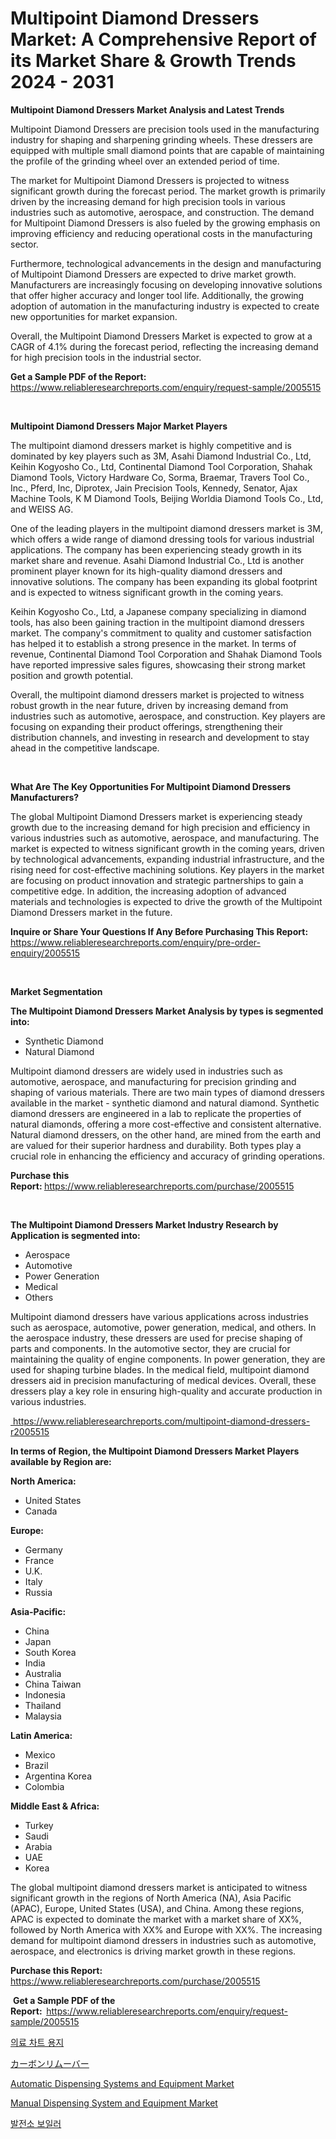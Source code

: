 <p><h1>Multipoint Diamond Dressers Market: A Comprehensive Report of its Market Share & Growth Trends 2024 - 2031</h1></p><p><strong>Multipoint Diamond Dressers Market Analysis and Latest Trends</strong></p>
<p><p>Multipoint Diamond Dressers are precision tools used in the manufacturing industry for shaping and sharpening grinding wheels. These dressers are equipped with multiple small diamond points that are capable of maintaining the profile of the grinding wheel over an extended period of time. </p><p>The market for Multipoint Diamond Dressers is projected to witness significant growth during the forecast period. The market growth is primarily driven by the increasing demand for high precision tools in various industries such as automotive, aerospace, and construction. The demand for Multipoint Diamond Dressers is also fueled by the growing emphasis on improving efficiency and reducing operational costs in the manufacturing sector.</p><p>Furthermore, technological advancements in the design and manufacturing of Multipoint Diamond Dressers are expected to drive market growth. Manufacturers are increasingly focusing on developing innovative solutions that offer higher accuracy and longer tool life. Additionally, the growing adoption of automation in the manufacturing industry is expected to create new opportunities for market expansion.</p><p>Overall, the Multipoint Diamond Dressers Market is expected to grow at a CAGR of 4.1% during the forecast period, reflecting the increasing demand for high precision tools in the industrial sector.</p></p>
<p><strong>Get a Sample PDF of the Report:&nbsp;</strong> <a href="https://www.reliableresearchreports.com/enquiry/request-sample/2005515">https://www.reliableresearchreports.com/enquiry/request-sample/2005515</a></p>
<p>&nbsp;</p>
<p><strong>Multipoint Diamond Dressers Major Market Players</strong></p>
<p><p>The multipoint diamond dressers market is highly competitive and is dominated by key players such as 3M, Asahi Diamond Industrial Co., Ltd, Keihin Kogyosho Co., Ltd, Continental Diamond Tool Corporation, Shahak Diamond Tools, Victory Hardware Co, Sorma, Braemar, Travers Tool Co., Inc., Pferd, Inc, Diprotex, Jain Precision Tools, Kennedy, Senator, Ajax Machine Tools, K M Diamond Tools, Beijing Worldia Diamond Tools Co., Ltd, and WEISS AG.</p><p>One of the leading players in the multipoint diamond dressers market is 3M, which offers a wide range of diamond dressing tools for various industrial applications. The company has been experiencing steady growth in its market share and revenue. Asahi Diamond Industrial Co., Ltd is another prominent player known for its high-quality diamond dressers and innovative solutions. The company has been expanding its global footprint and is expected to witness significant growth in the coming years.</p><p>Keihin Kogyosho Co., Ltd, a Japanese company specializing in diamond tools, has also been gaining traction in the multipoint diamond dressers market. The company's commitment to quality and customer satisfaction has helped it to establish a strong presence in the market. In terms of revenue, Continental Diamond Tool Corporation and Shahak Diamond Tools have reported impressive sales figures, showcasing their strong market position and growth potential.</p><p>Overall, the multipoint diamond dressers market is projected to witness robust growth in the near future, driven by increasing demand from industries such as automotive, aerospace, and construction. Key players are focusing on expanding their product offerings, strengthening their distribution channels, and investing in research and development to stay ahead in the competitive landscape.</p></p>
<p>&nbsp;</p>
<p><strong>What Are The Key Opportunities For Multipoint Diamond Dressers Manufacturers?</strong></p>
<p><p>The global Multipoint Diamond Dressers market is experiencing steady growth due to the increasing demand for high precision and efficiency in various industries such as automotive, aerospace, and manufacturing. The market is expected to witness significant growth in the coming years, driven by technological advancements, expanding industrial infrastructure, and the rising need for cost-effective machining solutions. Key players in the market are focusing on product innovation and strategic partnerships to gain a competitive edge. In addition, the increasing adoption of advanced materials and technologies is expected to drive the growth of the Multipoint Diamond Dressers market in the future.</p></p>
<p><strong>Inquire or Share Your Questions If Any Before Purchasing This Report:</strong> <a href="https://www.reliableresearchreports.com/enquiry/pre-order-enquiry/2005515">https://www.reliableresearchreports.com/enquiry/pre-order-enquiry/2005515</a></p>
<p>&nbsp;</p>
<p><strong>Market Segmentation</strong></p>
<p><strong>The Multipoint Diamond Dressers Market Analysis by types is segmented into:</strong></p>
<p><ul><li>Synthetic Diamond</li><li>Natural Diamond</li></ul></p>
<p><p>Multipoint diamond dressers are widely used in industries such as automotive, aerospace, and manufacturing for precision grinding and shaping of various materials. There are two main types of diamond dressers available in the market - synthetic diamond and natural diamond. Synthetic diamond dressers are engineered in a lab to replicate the properties of natural diamonds, offering a more cost-effective and consistent alternative. Natural diamond dressers, on the other hand, are mined from the earth and are valued for their superior hardness and durability. Both types play a crucial role in enhancing the efficiency and accuracy of grinding operations.</p></p>
<p><strong>Purchase this Report:&nbsp;</strong><a href="https://www.reliableresearchreports.com/purchase/2005515">https://www.reliableresearchreports.com/purchase/2005515</a></p>
<p>&nbsp;</p>
<p><strong>The Multipoint Diamond Dressers Market Industry Research by Application is segmented into:</strong></p>
<p><ul><li>Aerospace</li><li>Automotive</li><li>Power Generation</li><li>Medical</li><li>Others</li></ul></p>
<p><p>Multipoint diamond dressers have various applications across industries such as aerospace, automotive, power generation, medical, and others. In the aerospace industry, these dressers are used for precise shaping of parts and components. In the automotive sector, they are crucial for maintaining the quality of engine components. In power generation, they are used for shaping turbine blades. In the medical field, multipoint diamond dressers aid in precision manufacturing of medical devices. Overall, these dressers play a key role in ensuring high-quality and accurate production in various industries.</p></p>
<p><a href="https://www.reliableresearchreports.com/multipoint-diamond-dressers-r2005515">&nbsp;https://www.reliableresearchreports.com/multipoint-diamond-dressers-r2005515</a></p>
<p><strong>In terms of Region, the Multipoint Diamond Dressers Market Players available by Region are:</strong></p>
<p>
    <p> <strong> North America: </strong>
        <ul>
            <li>United States</li>
            <li>Canada</li>
        </ul>
        </p> 
    <p> <strong> Europe: </strong>
        <ul>
            <li>Germany</li>
            <li>France</li>
            <li>U.K.</li>
            <li>Italy</li>
            <li>Russia</li>
        </ul>
        </p> 
    <p> <strong> Asia-Pacific: </strong>
        <ul>
            <li>China</li>
            <li>Japan</li>
            <li>South Korea</li>
            <li>India</li>
            <li>Australia</li>
            <li>China Taiwan</li>
            <li>Indonesia</li>
            <li>Thailand</li>
            <li>Malaysia</li>
        </ul>
        </p> 
    <p> <strong> Latin America: </strong>
        <ul>
            <li>Mexico</li>
            <li>Brazil</li>
            <li>Argentina Korea</li>
            <li>Colombia</li>
        </ul>
        </p> 
    <p> <strong> Middle East & Africa: </strong>
        <ul>
            <li>Turkey</li>
            <li>Saudi</li>
            <li>Arabia</li>
            <li>UAE</li>
            <li>Korea</li>
        </ul>
    </p>
    </p>
<p><p>The global multipoint diamond dressers market is anticipated to witness significant growth in the regions of North America (NA), Asia Pacific (APAC), Europe, United States (USA), and China. Among these regions, APAC is expected to dominate the market with a market share of XX%, followed by North America with XX% and Europe with XX%. The increasing demand for multipoint diamond dressers in industries such as automotive, aerospace, and electronics is driving market growth in these regions.</p></p>
<p><strong>Purchase this Report: </strong><a href="https://www.reliableresearchreports.com/purchase/2005515">https://www.reliableresearchreports.com/purchase/2005515</a></p>
<p>&nbsp;<strong>Get a Sample PDF of the Report:&nbsp;&nbsp;</strong><a href="https://www.reliableresearchreports.com/enquiry/request-sample/2005515">https://www.reliableresearchreports.com/enquiry/request-sample/2005515</a></p>
<p><strong></strong></p>
<p><p><a href="https://github.com/royErdmtyan906778/Market-Research-Report-List-1/blob/main/474190841819.md">의료 차트 용지</a></p><p><a href="https://medium.com/@saigekulas/%E7%82%AD%E7%B4%A0%E9%99%A4%E5%8E%BB%E5%89%A4%E5%B8%82%E5%A0%B4%E3%83%AC%E3%83%9D%E3%83%BC%E3%83%88%E3%81%AB%E3%81%AF-%E3%81%93%E3%81%AE%E5%B8%82%E5%A0%B4%E3%81%AE%E6%9C%80%E6%96%B0%E3%81%AE%E3%83%88%E3%83%AC%E3%83%B3%E3%83%89%E3%82%84%E6%88%90%E9%95%B7%E3%81%AE%E6%A9%9F%E4%BC%9A%E3%81%8C%E6%98%8E%E3%82%89%E3%81%8B%E3%81%AB%E3%81%95%E3%82%8C%E3%81%A6%E3%81%84%E3%81%BE%E3%81%99-211b80084021">カーボンリムーバー</a></p><p><a href="https://github.com/kathiaseamanalvaradovlprc2h/Market-Research-Report-List-2/blob/main/automatic-dispensing-systems-and-equipment-market.md">Automatic Dispensing Systems and Equipment Market</a></p><p><a href="https://github.com/wusalecollins540tpqoz/Market-Research-Report-List-2/blob/main/manual-dispensing-system-and-equipment-market.md">Manual Dispensing System and Equipment Market</a></p><p><a href="https://medium.com/@clairhane1954/%EB%B0%9C%EC%A0%84%EC%86%8C-%EB%B3%B4%EC%9D%BC%EB%9F%AC-%EC%8B%9C%EC%9E%A5-%EA%B7%9C%EB%AA%A8%EB%8A%94-%EC%84%B8%EA%B3%84-%EC%82%B0%EC%97%85%EC%97%90%EC%84%9C-%EC%B5%9C%EC%83%81%EC%9D%98-%EB%A7%88%EC%BC%80%ED%8C%85-%EC%B1%84%EB%84%90%EC%9D%84-%EB%B3%B4%EC%97%AC%EC%A4%8D%EB%8B%88%EB%8B%A4-ae0f4d754f75">발전소 보일러</a></p></p>